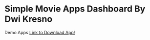 # Simple Movie Apps Dashboard By Dwi Kresno

Demo Apps [Link to Download App!](https://github.com/dwikresno/movie-flutter/blob/master/app/app.apk?raw=true)
